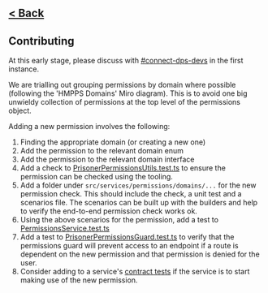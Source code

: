 [< Back](../README.md)
---

## Contributing

At this early stage, please discuss with [#connect-dps-devs](https://moj.enterprise.slack.com/archives/C04JFG3QJE6) in
the first instance.

We are trialling out grouping permissions by domain where possible (following the 'HMPPS Domains' Miro diagram). This is
to avoid one big unwieldy collection of permissions at the top level of the permissions object.

Adding a new permission involves the following:

1) Finding the appropriate domain (or creating a new one)
2) Add the permission to the relevant domain enum
3) Add the permission to the relevant domain interface
4) Add a check to [PrisonerPermissionsUtils.test.ts](../src/types/permissions/prisoner/PrisonerPermissionsUtils.test.ts)
   to ensure the permission can be checked using the tooling.
5) Add a folder under `src/services/permissions/domains/...` for the new permission check. This should include the
   check, a unit test and a scenarios file. The scenarios can be built up with the builders and help to verify
   the end-to-end permission check works ok.
6) Using the above scenarios for the permission, add a test
   to [PermissionsService.test.ts](../src/services/permissions/PermissionsService.test.ts)
7) Add a test to [PrisonerPermissionsGuard.test.ts](../src/middleware/PrisonerPermissionsGuard.test.ts) to verify
   that the permissions guard will prevent access to an endpoint if a route is dependent on the new permission and that
   permission is denied for the user.
8) Consider adding to a service's [contract tests](../src/contractTests) if the service is to start making use of the
   new permission.
